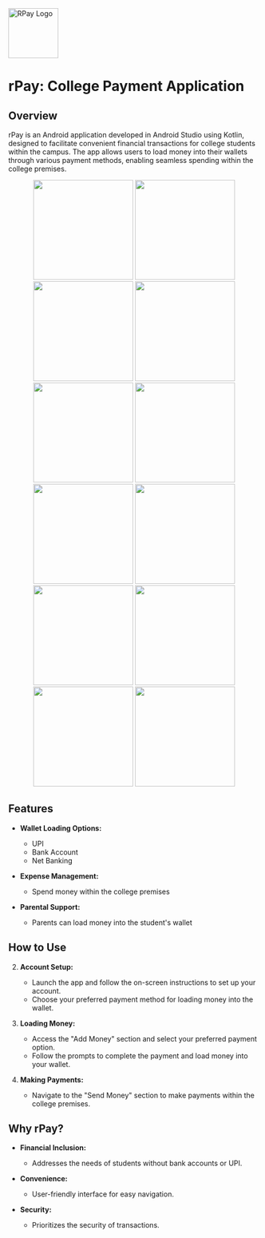<a href="https://postimg.cc/svDdccYJ">
  <img src="https://i.postimg.cc/Fs0rhC1w/ic-launcher-playstore.png" alt="RPay Logo" width="100"/>
</a>

# rPay: College Payment Application

## Overview

rPay is an Android application developed in Android Studio using Kotlin, designed to facilitate convenient financial transactions for college students within the campus. The app allows users to load money into their wallets through various payment methods, enabling seamless spending within the college premises.

<p align="center">
  <img src="https://i.postimg.cc/Rqwb2bQB/Screenshot-2023-12-31-215431.png" width="200"/>
  <img src="https://i.postimg.cc/dhVHkQMs/Screenshot-2023-12-31-215537.png" width="200"/>
  <img src="https://i.postimg.cc/ykBrKXvS/Screenshot-2023-12-31-215940.png" width="200"/>
  <img src="https://i.postimg.cc/5QWK6wJT/Screenshot-2023-12-31-220603.png" width="200"/>
  <img src="https://i.postimg.cc/ZCcs5BMs/Screenshot-2023-12-31-220725.png" width="200"/>
  <img src="https://i.postimg.cc/Bj7hxWsx/Screenshot-2023-12-31-220833.png" width="200"/>
  <img src="https://i.postimg.cc/LnBwg0nT/Screenshot-2023-12-31-221147.png" width="200"/>
  <img src="https://i.postimg.cc/5X4GBqzM/Screenshot-2023-12-31-221428.png" width="200"/>
  <img src="https://i.postimg.cc/7CbWcHXs/Screenshot-2023-12-31-221555.png" width="200"/>
  <img src="https://i.postimg.cc/N28JT5fM/Screenshot-2023-12-31-221820.png" width="200"/>
  <img src="https://i.postimg.cc/4YW0B7vH/Screenshot-2023-12-31-221942.png" width="200"/>
  <img src="https://i.postimg.cc/cgn5xFpf/Screenshot-2023-12-31-222012.png" width="200"/>
</p>

## Features

- **Wallet Loading Options:**
  - UPI
  - Bank Account
  - Net Banking

- **Expense Management:**
  - Spend money within the college premises

- **Parental Support:**
  - Parents can load money into the student's wallet

## How to Use

2. **Account Setup:**
   - Launch the app and follow the on-screen instructions to set up your account.
   - Choose your preferred payment method for loading money into the wallet.

3. **Loading Money:**
   - Access the "Add Money" section and select your preferred payment option.
   - Follow the prompts to complete the payment and load money into your wallet.

4. **Making Payments:**
   - Navigate to the "Send Money" section to make payments within the college premises.

## Why rPay?

- **Financial Inclusion:**
  - Addresses the needs of students without bank accounts or UPI.

- **Convenience:**
  - User-friendly interface for easy navigation.

- **Security:**
  - Prioritizes the security of transactions.
